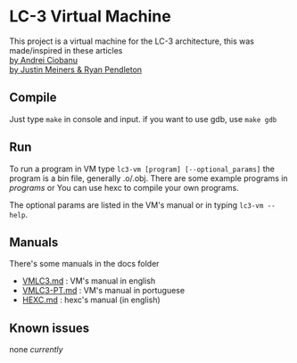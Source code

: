 
# LC-3 Virtual Machine

This project is a virtual machine for the LC-3 architecture,
this was made/inspired in these articles  
[by Andrei Ciobanu](https://www.andreinc.net/2021/12/01/writing-a-simple-vm-in-less-than-125-lines-of-c#virtual-machines)  
[by Justin Meiners & Ryan Pendleton](https://www.jmeiners.com/lc3-vm/)

## Compile

Just type `make` in console and input.
if you want to use gdb, use `make gdb`

## Run

To run a program in VM type `lc3-vm [program] [--optional_params]`
the program is a bin file, generally .o/.obj.
There are some example programs in _programs_ or
You can use hexc to compile your own programs.

The optional params are listed in the VM's manual
or in typing `lc3-vm --help`.

## Manuals

There's some manuals in the docs folder

* [VMLC3.md](docs\VMLC3.md) : VM's manual in english
* [VMLC3-PT.md](docs\VMLC3-PT.md) : VM's manual in portuguese
* [HEXC.md](docs\HEXC.md) : hexc's manual (in english)

## Known issues

none _currently_
